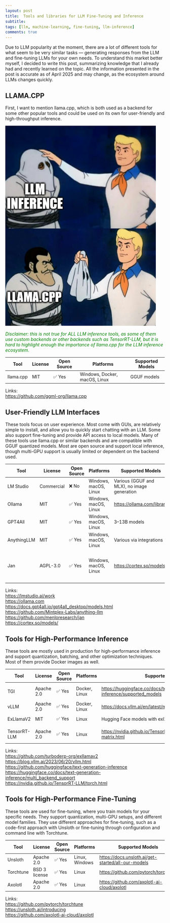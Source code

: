```yaml
---
layout: post
title:  Tools and libraries for LLM Fine-Tuning and Inference
subtitle: 
tags: [llm, machine-learning, fine-tuning, llm-inference]
comments: true
---
```

Due to LLM popularity at the moment, there are a lot of different tools for what seem to be very similar tasks — generating responses from the LLM and fine-tuning LLMs for your own needs. To understand this market better myself, I decided to write this post, summarizing knowledge that I already had and recently learned on the topic. All the information presented in the post is accurate as of April 2025 and may change, as the ecosystem around LLMs changes quickly.

## LLAMA.CPP
First, I want to mention llama.cpp, which is both used as a backend for some other popular tools and could be used on its own for user-friendly and high-throughput inference.

![LLM inference llama.cpp importance.](../assets/llm-inference-meme.png)
 
*<font color="green">Disclaimer: this is not true for ALL LLM inference tools, as some of them use custom backends or other backends such as TensorRT-LLM, but it is hard to highlight enough the importance of llama.cpp for the LLM inference ecosystem.</font>*

| Tool          | License     | Open Source | Platforms                | Supported Models     |
|---------------|-------------|-------------|--------------------------|----------------------|
| llama.cpp     | MIT         | ✅ Yes      | Windows, Docker, macOS, Linux | GGUF models         |




Links:  
https://github.com/ggml-org/llama.cpp

## User-Friendly LLM Interfaces

These tools focus on user experience. Most come with GUIs, are relatively simple to install, and allow you to quickly start chatting with an LLM. Some also support fine-tuning and provide API access to local models. Many of these tools use llama.cpp or similar backends and are compatible with GGUF quantized models. Most are open source and support local inference, though multi-GPU support is usually limited or dependent on the backend used.

| Tool         | License     | Open Source | Platforms                  | Supported Models           | Backend Used          |
|--------------|-------------|-------------|----------------------------|----------------------------|-----------------------|
| LM Studio    | Commercial  | ❌ No       | Windows, macOS, Linux      | Various (GGUF and MLX), no image generation | Unconfirmed             |
| Ollama       | MIT         | ✅ Yes      | Windows, macOS, Linux      | https://ollama.com/library | llama.cpp             |
| GPT4All      | MIT         | ✅ Yes      | Windows, macOS, Linux      | 3–13B models               | llama.cpp             |
| AnythingLLM  | MIT         | ✅ Yes      | Windows, macOS, Linux      | Various via integrations   | Unconfirmed              |
| Jan          | AGPL-3.0    | ✅ Yes      | Windows, macOS, Linux      | https://cortex.so/models/  | cortex.cpp (supports configurable backends; default is llama.cpp) |

Links:  
https://lmstudio.ai/work  
https://ollama.com  
https://docs.gpt4all.io/gpt4all_desktop/models.html  
https://github.com/Mintplex-Labs/anything-llm  
https://github.com/menloresearch/jan  
https://cortex.so/models/

## Tools for High-Performance Inference

These tools are mostly used in production for high-performance inference and support quantization, batching, and other optimization techniques. Most of them provide Docker images as well.

| Tool        | License     | Open Source | Platforms       | Supported Models                                                  | Backend Used              |
|-------------|-------------|-------------|------------------|-------------------------------------------------------------------|---------------------------|
| TGI         | Apache 2.0  | ✅ Yes      | Docker, Linux   | https://huggingface.co/docs/text-generation-inference/supported_models | Supports several backends |
| vLLM        | Apache 2.0  | ✅ Yes      | Docker, Linux   | https://docs.vllm.ai/en/latest/models/supported_models.html      | Custom with PagedAttention|
| ExLlamaV2   | MIT         | ✅ Yes      | Linux           | Hugging Face models with exl2 postfix                             | Custom backend            |
| TensorRT-LLM| Apache 2.0  | ✅ Yes      | Linux           | https://nvidia.github.io/TensorRT-LLM/reference/support-matrix.html | PyTorch and TensorRT backends |

Links:  
https://github.com/turboderp-org/exllamav2  
https://blog.vllm.ai/2023/06/20/vllm.html  
https://github.com/huggingface/text-generation-inference  
https://huggingface.co/docs/text-generation-inference/multi_backend_support  
https://nvidia.github.io/TensorRT-LLM/torch.html

## Tools for High-Performance Fine-Tuning

These tools are used for fine-tuning, where you train models for your specific needs. They support quantization, multi-GPU setups, and different model families. They use different approaches for fine-tuning, such as a code-first approach with Unsloth or fine-tuning through configuration and command line with Torchtune.

| Tool       | License        | Open Source | Platforms      | Supported Models                                                |
|------------|----------------|-------------|----------------|-----------------------------------------------------------------|
| Unsloth    | Apache 2.0     | ✅ Yes      | Linux, Windows | https://docs.unsloth.ai/get-started/all-our-models              |
| Torchtune  | BSD 3 license  | ✅ Yes      | Linux          | https://github.com/pytorch/torchtune                           |
| Axolotl    | Apache 2.0     | ✅ Yes      | Linux          | https://github.com/axolotl-ai-cloud/axolotl                    |

Links:  
https://github.com/pytorch/torchtune  
https://unsloth.ai/introducing  
https://github.com/axolotl-ai-cloud/axolotl

